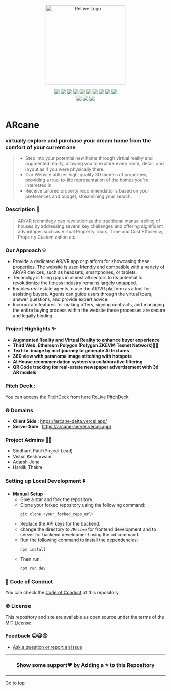 <p align="center"><img src="https://github.com/Siddhant-Patil0203/ARcane/assets/77800620/b0c7fc4d-f902-4479-868a-354ab486eba0" alt="ReLive Logo" width="250px" height="250px" align="center"/> </p>


<div align="center">
   <img src="https://img.shields.io/github/repo-size/Siddhant-Patil0203/ARcane?style=for-the-badge" />
   <img src="https://img.shields.io/github/issues-raw/Siddhant-Patil0203/ARcane?style=for-the-badge" />
   <img src="https://img.shields.io/github/issues-closed-raw/Siddhant-Patil0203/ARcane?style=for-the-badge" />
   <img src="https://img.shields.io/github/license/Siddhant-Patil0203/ARcane?style=for-the-badge" />
   <img src="https://img.shields.io/github/issues-pr-raw/Siddhant-Patil0203/ARcane?style=for-the-badge" />
   <img src="https://img.shields.io/github/issues-pr-closed-raw/Siddhant-Patil0203/ARcane?style=for-the-badge" />
   <img src="https://img.shields.io/github/stars/Siddhant-Patil0203/ARcane?style=for-the-badge" />
   <img src="https://img.shields.io/github/contributors/Siddhant-Patil0203/ARcane?style=for-the-badge" />
   <img src="https://img.shields.io/github/forks/Siddhant-Patil0203/ARcane?style=for-the-badge" />
   <img src="https://img.shields.io/github/last-commit/Siddhant-Patil0203/ARcane?style=for-the-badge" />
   <br>
   <img src="https://forthebadge.com/images/badges/open-source.svg" />
   <img src="https://forthebadge.com/images/badges/built-by-developers.svg" />
   <img src="https://forthebadge.com/images/badges/powered-by-coffee.svg" />
</div>

<br />

# ARcane
### virtually explore and purchase your dream home from the comfort of your current one

>  - Step into your potential new home through virtual reality and augmented reality, allowing you to explore every room, detail, and layout as if you were physically there.
>  - Our Website utilizes high-quality 3D models of properties, providing a true-to-life representation of the homes you're interested in.
>  - Receive tailored property recommendations based on your preferences and budget, streamlining your search.

### Description 📑
> AR/VR technology can revolutionize the traditional manual selling of houses by addressing several key challenges and offering significant advantages such as Virtual Property Tours, Time and Cost Efficiency, Property Customization etc.

### Our Approach 💡
- Provide a dedicated AR/VR app or platform for showcasing these properties. The website is user-friendly and compatible with a variety of AR/VR devices, such as headsets, smartphones, or tablets.
- Technolgy is filling gaps in almost all sectors to its potential to revolutionize the fitness industry remains largely untapped.
- Enables real estate agents to use the AR/VR platform as a tool for assisting buyers. Agents can guide users through the virtual tours, answer questions, and provide expert advice.
- Incorporate features for making offers, signing contracts, and managing the entire buying process within the website these processes are secure and legally binding.

### Project Highlights ✨
- **Augmented Reality and Virtual Reality to enhance buyer experience**
- **Third Web, Ethereum Polygon (Polygon ZKEVM Tesnet Network)🤜🤛**
- **Text-to-image by mid-journey to generate AI textures**
- **360 view with paranoma image stitching with hotspots**
- **AI House recommendation system via collaborative filtering**
- **QR Code tracking for real-estate newspaper advertisement with 3d AR models**

### Pitch Deck : 
You can access the PitchDeck from here [ReLive PitchDeck](https://docs.google.com/presentation/d/e/2PACX-1vSDPcjHNUJDj1WryBGcTMCmM0HV3B_QzxKVKDV5wiw1KNU0Qu9YT_UQZzJEtLfxVg-QNXCErvmuL7Cl/pub?start=true&loop=false&delayms=3000)

### 🌐 Domains  
- **Client Side** : https://arcane-delta.vercel.app/
- **Server Side** : https://arcane-server.vercel.app/

### Project Admins 🙋‍♂️
- Siddhant Patil (Project Lead)
- Vishal Kesharwani
- Adarsh Jena
- Hardik Thakre

### Setting up Local Development ⬇️  
- **Manual Setup**
  - Give a star and fork the repository.
  - Clone your forked repository using the following command:
    ```bash
    git clone <your_forked_repo_url>
    ```
  - Replace the API keys for the backend.
  - change the directory to `/ReLive` for frontend development and to server for backend development using the cd command.
  - Run the following command to install the dependencies:
    ```bash
    npm install
    ```
  - Then run:
    ```bash
    npm run dev
    ```

### 📝 Code of Conduct 
You can check the [Code of Conduct](CODE_OF_CONDUCT.md) of this repository.

### ©️ License 
This repository and site are available as open source under the terms of the [MIT License](LICENSE)

### Feedback 😐😀😍

- [Ask a question or report an issue](https://github.com/Siddhant-Patil0203/ARcane/issues)

---

<h3 align="center"> Show some support❤️ by Adding a ⭐ to this Repository </h3>

---
 
[Go to top]()


